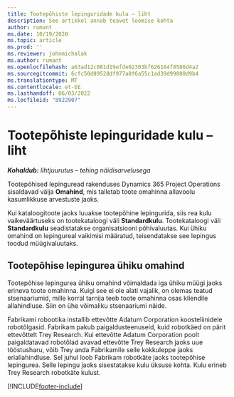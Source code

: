 ```yaml
---
title: Tootepõhiste lepinguridade kulu – liht
description: See artikkel annab teavet loomise kohta
author: rumant
ms.date: 10/19/2020
ms.topic: article
ms.prod: ''
ms.reviewer: johnmichalak
ms.author: rumant
ms.openlocfilehash: a63ad12c081d19efde02303bf626184f8586d4a2
ms.sourcegitcommit: 6cfc50d89528df977a8f6a55c1ad39d99800d9b4
ms.translationtype: MT
ms.contentlocale: et-EE
ms.lasthandoff: 06/03/2022
ms.locfileid: "8922907"
---
```

# <a name="cost-product-based-contract-lines---lite"></a>Tootepõhiste lepinguridade kulu – liht

_**Kohaldub:** lihtjuurutus – tehing näidisarvelusega_


Tootepõhised lepinguread rakenduses Dynamics 365 Project Operations sisaldavad välja **Omahind**, mis talletab toote omahinna allavoolu kasumlikkuse arvestuste jaoks.

Kui kataloogitoote jaoks luuakse tootepõhine lepingurida, siis rea kulu vaikeväärtuseks on tootekataloogi väli **Standardkulu**. Tootekataloogi väli **Standardkulu** seadistatakse organisatsiooni põhivaluutas. Kui ühiku omahind on lepingureal vaikimisi määratud, teisendatakse see lepingus toodud müügivaluutaks.

## <a name="unit-cost-on-a-product-based-contract-line"></a>Tootepõhise lepingurea ühiku omahind

Tootepõhise lepingurea ühiku omahind võimaldada iga ühiku müügi jaoks erineva toote omahinna. Kuigi see ei ole alati vajalik, on olemas teatud stsenaariumid, mille korral tarnija teeb toote omahinna osas kliendile allahindluse. Siin on ühe võimaliku stsenaariumi näide.

Fabrikami robootika installib ettevõtte Adatum Corporation koosteliinidele robotõlgasid. Fabrikam pakub paigaldusteenuseid, kuid robotkäed on pärit ettevõttelt Trey Research. Kui ettevõtte Adatum Corporation poolt paigaldatavad robotõlad avavad ettevõtte Trey Research jaoks uue tööstusharu, võib Trey anda Fabrikamile selle kokkuleppe jaoks eriallahindluse. Sel juhul loob Fabrikam robotkäte jaoks tootepõhise lepingurea. Selle lepingu jaoks sisestatakse kulu üksuse kohta. Kulu erineb Trey Research robotkäte kulust.


[!INCLUDE[footer-include](../../includes/footer-banner.md)]